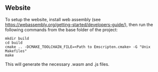 ## Website
To setup the website, install web assembly (see https://webassembly.org/getting-started/developers-guide/),
then run the following commands from the base folder of the project:
```
mkdir build
cd build
cmake .. -DCMAKE_TOOLCHAIN_FILE=<Path to Emscripten.cmake> -G "Unix Makefiles"
make
```
This will generate the necessary .wasm and .js files.